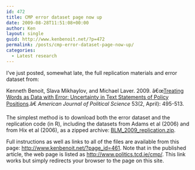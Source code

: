 ```yaml
---
id: 472
title: CMP error dataset page now up
date: 2009-08-28T11:51:08+00:00
author: Ken
layout: single
guid: http://www.kenbenoit.net/?p=472
permalink: /posts/cmp-error-dataset-page-now-up/
categories:
  - Latest research
---
```

I&#8217;ve just posted, somewhat late, the full replication materials and error dataset from:


  Kenneth Benoit, Slava Mikhaylov, and Michael Laver. 2009. â€œ[Treating Words as Data with Error: Uncertainty in Text Statements of Policy Positions](http://www.kenbenoit.net/pdfs/blm2009ajps.pdf).â€ _American Journal of Political Science_ 53(2, April): 495-513.


The simplest method is to download both the error dataset and the replication code (in R), including the datasets from Adams et al (2006) and from Hix et al (2006), as a zipped archive: [BLM\_2009\_replication.zip](http://www.kenbenoit.net/cmp/BLM_2009_replication.zip).

Full instructions as well as links to all of the files are available from this page: <http://www.kenbenoit.net/?page_id=461>. Note that in the published article, the web page is listed as <http://www.politics.tcd.ie/cmp/>. This link works but simply redirects your browser to the page on this site.
